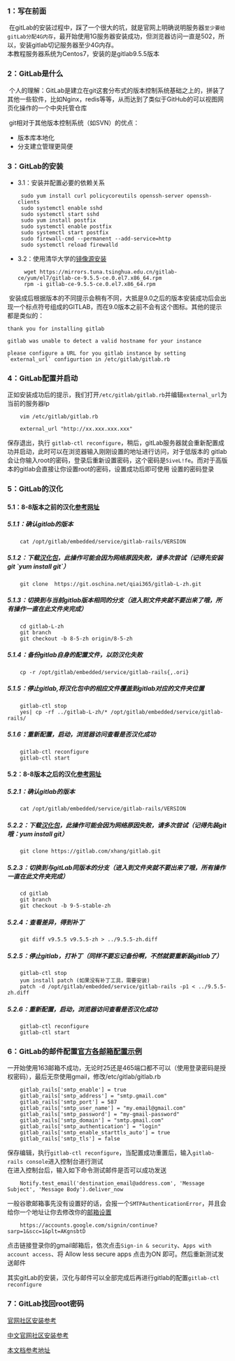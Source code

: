 
### 1：写在前面
  在gitLab的安装过程中，踩了一个很大的坑，就是官网上明确说明服务器`至少要给gitLab分配4G内存`，最开始使用1G服务器安装成功，但浏览器访问一直是502，所以，安装gitlab切记服务器至少4G内存。<br>
	本教程服务器系统为Centos7，安装的是gitlab9.5.5版本
	
### 2：GitLab是什么
  个人的理解：GitLab是建立在git这套分布式的版本控制系统基础之上的，拼装了其他一些软件，比如Nginx，redis等等，从而达到了类似于GitHub的可以视图网页化操作的一个中央托管仓库			
	
  git相对于其他版本控制系统（如SVN）的优点：      
  * 版本库本地化    
  * 分支建立管理更简便     
### 3：GitLab的安装
 * 3.1：安装并配置必要的依赖关系     
    
		sudo yum install curl policycoreutils openssh-server openssh-clients
		sudo systemctl enable sshd
		sudo systemctl start sshd
		sudo yum install postfix
		sudo systemctl enable postfix
		sudo systemctl start postfix
		sudo firewall-cmd --permanent --add-service=http
		sudo systemctl reload firewalld
		
* 3.2：使用清华大学的[镜像源安装](https://mirrors.tuna.tsinghua.edu.cn/gitlab-ce/yum/ "https://mirrors.tuna.tsinghua.edu.cn/gitlab-ce/yum/")

		wget https://mirrors.tuna.tsinghua.edu.cn/gitlab-ce/yum/el7/gitlab-ce-9.5.5-ce.0.el7.x86_64.rpm
		rpm -i gitlab-ce-9.5.5-ce.0.el7.x86_64.rpm			
		
  安装成后根据版本的不同提示会稍有不同，大抵是9.0之后的版本安装成功后会出现一个标点符号组成的GITLAB，而在9.0版本之前不会有这个图标。其他的提示都是类似的：			
	
	
	thank you for installing gitlab		
	
	gitlab was unable to detect a valid hostname for your instance					
	
	please configure a URL for you gitlab instance by setting `external_url` configurtion in /etc/gitlab/gitlab.rb
	
	
	
	
### 4：GitLab配置并启动			

正如安装成功后的提示，我们打开`/etc/gitlab/gitlab.rb`并编辑`external_url`为当前的服务器Ip
	
		vim /etc/gitlab/gitlab.rb
		
		external_url "http://xx.xxx.xxx.xxx"

保存退出，执行 `gitlab-ctl reconfigure`，稍后，gitLab服务器就会重新配置成功并启动，此时可以在浏览器输入刚刚设置的地址进行访问，对于低版本的
gitlab会让你输入root的密码，登录后重新设置密码，这个密码是`5iveL!fe`。而对于高版本的gitlab会直接让你设置root的密码，设置成功后即可使用
设置的密码登录


### 5：GitLab的汉化
#### 5.1：8-8版本之前的汉化[参考网址](http://www.21yunwei.com/archives/4351 "http://www.21yunwei.com/archives/4351")

##### 5.1.1：确认gitlab的版本
	
		cat /opt/gitlab/embedded/service/gitlab-rails/VERSION
		
##### 5.1.2：下载[汉化包]( https://git.oschina.net/qiai365/gitlab-L-zh.git " https://git.oschina.net/qiai365/gitlab-L-zh.git")，此操作可能会因为网络原因失败，请多次尝试（记得先安装git `yum install git`）

		git clone  https://git.oschina.net/qiai365/gitlab-L-zh.git
		
##### 5.1.3：切换到与当前gitlab版本相同的分支（进入到文件夹就不要出来了哦，所有操作一直在此文件夹完成）

		cd gitlab-L-zh
		git branch
		git checkout -b 8-5-zh origin/8-5-zh
		
##### 5.1.4：备份gitlab自身的配置文件，以防汉化失败

		cp -r /opt/gitlab/embedded/service/gitlab-rails{,.ori}
		
##### 5.1.5：停止gitlab,将汉化包中的相应文件覆盖到gitlab对应的文件夹位置

		gitlab-ctl stop
		yes| cp -rf ../gitlab-L-zh/* /opt/gitlab/embedded/service/gitlab-rails/
		
##### 5.1.6：重新配置，启动，浏览器访问查看是否汉化成功

		gitlab-ctl reconfigure
		gitlab-ctl start
		
#### 5.2：8-8版本之后的汉化[参考网址](http://blog.csdn.net/love8753/article/details/75308652 "http://blog.csdn.net/love8753/article/details/75308652")

##### 5.2.1：确认gitlab的版本

		cat /opt/gitlab/embedded/service/gitlab-rails/VERSION
##### 5.2.2：下载[汉化包]( https://gitlab.com/xhang/gitlab.git " https://gitlab.com/xhang/gitlab.git")，此操作可能会因为网络原因失败，请多次尝试（记得先装git哦：yum install git）

		git clone https://gitlab.com/xhang/gitlab.git
	
##### 5.2.3：切换到与gitLab同版本的分支（进入到文件夹就不要出来了哦，所有操作一直在此文件夹完成）

		cd gitlab
		git branch
		git checkout -b 9-5-stable-zh
		
##### 5.2.4：查看差异，得到补丁

		git diff v9.5.5 v9.5.5-zh > ../9.5.5-zh.diff
		
##### 5.2.5：停止gitlab，打补丁（同样不要忘记备份啊，不然就要重新装gitlab了）

		gitlab-ctl stop
		yum install patch (如果没有补丁工具，需要安装)
		patch -d /opt/gitlab/embedded/service/gitlab-rails -p1 < ../9.5.5-zh.diff
		
##### 5.2.6：重新配置，启动，浏览器访问查看是否汉化成功
	
		gitlab-ctl reconfigure
		gitlab-ctl start
		

### 6：GitLab的邮件配置[官方各邮箱配置示例](https://docs.gitlab.com/omnibus/settings/smtp.html "https://docs.gitlab.com/omnibus/settings/smtp.html")

一开始使用163邮箱不成功，无论时25还是465端口都不可以（使用登录密码是授权密码），最后无奈使用gmail，修改/etc/gitlab/gitlab.rb

		gitlab_rails['smtp_enable'] = true
		gitlab_rails['smtp_address'] = "smtp.gmail.com"
		gitlab_rails['smtp_port'] = 587
		gitlab_rails['smtp_user_name'] = "my.email@gmail.com"
		gitlab_rails['smtp_password'] = "my-gmail-password"
		gitlab_rails['smtp_domain'] = "smtp.gmail.com"
		gitlab_rails['smtp_authentication'] = "login"
		gitlab_rails['smtp_enable_starttls_auto'] = true
		gitlab_rails['smtp_tls'] = false
		
  保存编辑，执行`gitlab-ctl reconfigure`，当配置成功重置后，输入`gitlab-rails console`进入控制台进行测试			
  在进入控制台后，输入如下命令测试邮件是否可以成功发送		

		Notify.test_email('destination_email@address.com', 'Message Subject', 'Message Body').deliver_now
		
一般谷歌邮箱事先没有设置好的话，会报一个`SMTPAuthenticationError`，并且会给你一个地址让你去修改你的[邮箱设置](https://accounts.google.com/signin/continue?sarp=1&scc=1&plt=AKgnsbtD "https://accounts.google.com/signin/continue?sarp=1&scc=1&plt=AKgnsbtD")

		https://accounts.google.com/signin/continue?sarp=1&scc=1&plt=AKgnsbtD
		
点击链接登录你的gmail邮箱后，依次点击`Sign-in & security`、`Apps with account access`、将 Allow less secure apps 点击为ON 即可。然后重新测试发送邮件


其实gitLab的安装，汉化与邮件可以全部完成后再进行gitlab的配置`gitlab-ctl reconfigure`

### 7：GitLab找回root密码



    
    
    
    
[官网社区安装参考](https://about.gitlab.com/installation/ "https://about.gitlab.com/installation/") 

[中文官网社区安装参考](https://www.gitlab.com.cn/installation/ "https://www.gitlab.com.cn/installation/")       

[本文档参考地址](http://www.21yunwei.com/archives/4351 "http://www.21yunwei.com/archives/4351")    
  
